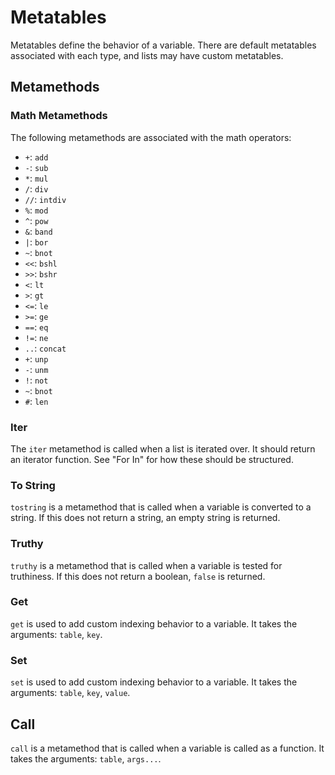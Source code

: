 # Metatables
Metatables define the behavior of a variable. There are default metatables associated with each type, and lists may have custom metatables.

## Metamethods

### Math Metamethods
The following metamethods are associated with the math operators:
* `+`: `add`
* `-`: `sub`
* `*`: `mul`
* `/`: `div`
* `//`: `intdiv`
* `%`: `mod`
* `^`: `pow`
* `&`: `band`
* `|`: `bor`
* `~`: `bnot`
* `<<`: `bshl`
* `>>`: `bshr`
* `<`: `lt`
* `>`: `gt`
* `<=`: `le`
* `>=`: `ge`
* `==`: `eq`
* `!=`: `ne`
* `..`: `concat`
* `+`: `unp`
* `-`: `unm`
* `!`: `not`
* `~`: `bnot`
* `#`: `len`

### Iter
The `iter` metamethod is called when a list is iterated over. It should return an iterator function. See "For In" for how these should be structured.

### To String
`tostring` is a metamethod that is called when a variable is converted to a string. If this does not return a string, an empty string is returned.

### Truthy
`truthy` is a metamethod that is called when a variable is tested for truthiness. If this does not return a boolean, `false` is returned.

### Get
`get` is used to add custom indexing behavior to a variable. It takes the arguments: `table`, `key`.

### Set
`set` is used to add custom indexing behavior to a variable. It takes the arguments: `table`, `key`, `value`.

## Call
`call` is a metamethod that is called when a variable is called as a function. It takes the arguments: `table`, `args...`.

